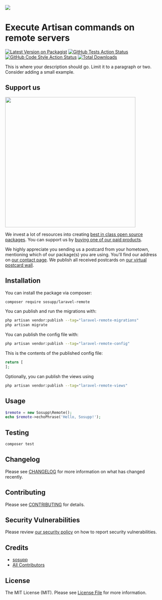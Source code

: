 
[<img src="https://github-ads.s3.eu-central-1.amazonaws.com/support-ukraine.svg?t=1" />](https://supportukrainenow.org)

# Execute Artisan commands on remote servers

[![Latest Version on Packagist](https://img.shields.io/packagist/v/sosupp/laravel-remote.svg?style=flat-square)](https://packagist.org/packages/sosupp/laravel-remote)
[![GitHub Tests Action Status](https://img.shields.io/github/workflow/status/sosupp/laravel-remote/run-tests?label=tests)](https://github.com/sosupp/laravel-remote/actions?query=workflow%3Arun-tests+branch%3Amain)
[![GitHub Code Style Action Status](https://img.shields.io/github/workflow/status/sosupp/laravel-remote/Check%20&%20fix%20styling?label=code%20style)](https://github.com/sosupp/laravel-remote/actions?query=workflow%3A"Check+%26+fix+styling"+branch%3Amain)
[![Total Downloads](https://img.shields.io/packagist/dt/sosupp/laravel-remote.svg?style=flat-square)](https://packagist.org/packages/sosupp/laravel-remote)

This is where your description should go. Limit it to a paragraph or two. Consider adding a small example.

## Support us

[<img src="https://github-ads.s3.eu-central-1.amazonaws.com/laravel-remote.jpg?t=1" width="419px" />](https://spatie.be/github-ad-click/laravel-remote)

We invest a lot of resources into creating [best in class open source packages](https://spatie.be/open-source). You can support us by [buying one of our paid products](https://spatie.be/open-source/support-us).

We highly appreciate you sending us a postcard from your hometown, mentioning which of our package(s) you are using. You'll find our address on [our contact page](https://spatie.be/about-us). We publish all received postcards on [our virtual postcard wall](https://spatie.be/open-source/postcards).

## Installation

You can install the package via composer:

```bash
composer require sosupp/laravel-remote
```

You can publish and run the migrations with:

```bash
php artisan vendor:publish --tag="laravel-remote-migrations"
php artisan migrate
```

You can publish the config file with:

```bash
php artisan vendor:publish --tag="laravel-remote-config"
```

This is the contents of the published config file:

```php
return [
];
```

Optionally, you can publish the views using

```bash
php artisan vendor:publish --tag="laravel-remote-views"
```

## Usage

```php
$remote = new Sosupp\Remote();
echo $remote->echoPhrase('Hello, Sosupp!');
```

## Testing

```bash
composer test
```

## Changelog

Please see [CHANGELOG](CHANGELOG.md) for more information on what has changed recently.

## Contributing

Please see [CONTRIBUTING](https://github.com/sosupp/.github/blob/main/CONTRIBUTING.md) for details.

## Security Vulnerabilities

Please review [our security policy](../../security/policy) on how to report security vulnerabilities.

## Credits

- [sosupp](https://github.com/sosupp)
- [All Contributors](../../contributors)

## License

The MIT License (MIT). Please see [License File](LICENSE.md) for more information.
